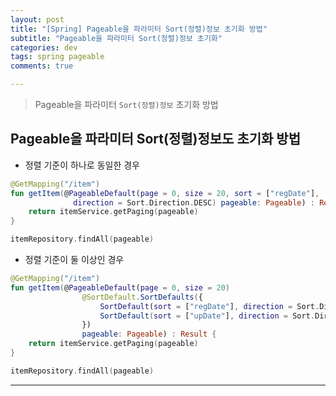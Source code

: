 ```yaml
---  
layout: post  
title: "[Spring] Pageable을 파라미터 Sort(정렬)정보 초기화 방법"  
subtitle: "Pageable을 파라미터 Sort(정렬)정보 초기화"  
categories: dev
tags: spring pageable
comments: true

---
```

> Pageable을 파라미터 `Sort(정렬)정보` 초기화 방법

## Pageable을 파라미터 Sort(정렬)정보도 초기화 방법

* 정렬 기준이 하나로 동일한 경우

```kotlin
@GetMapping("/item")
fun getItem(@PageableDefault(page = 0, size = 20, sort = ["regDate"],
              direction = Sort.Direction.DESC) pageable: Pageable) : Result {
    return itemService.getPaging(pageable)
}

itemRepository.findAll(pageable)
```

* 정렬 기준이 둘 이상인 경우

```kotlin
@GetMapping("/item")
fun getItem(@PageableDefault(page = 0, size = 20)
                @SortDefault.SortDefaults({
                    SortDefault(sort = ["regDate"], direction = Sort.Direction.DESC),
                    SortDefault(sort = ["upDate"], direction = Sort.Direction.DESC),
                })
                pageable: Pageable) : Result {
    return itemService.getPaging(pageable)
}

itemRepository.findAll(pageable)
```


---